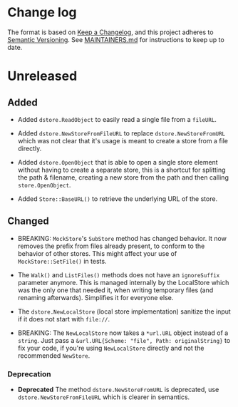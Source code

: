 # Change log

The format is based on [Keep a Changelog](https://keepachangelog.com/en/1.0.0/), and this project adheres to [Semantic Versioning](https://semver.org/spec/v2.0.0.html). See [MAINTAINERS.md](./MAINTAINERS.md) for instructions to keep up to date.

# Unreleased

## Added

* Added `dstore.ReadObject` to easily read a single file from a `fileURL`.

* Added `dstore.NewStoreFromFileURL` to replace `dstore.NewStoreFromURL` which was not clear that it's usage is meant to create a store from a file directly.

* Added `dstore.OpenObject` that is able to open a single store element without having to create a separate store, this is a shortcut for splitting the path & filename, creating a new store from the path and then calling `store.OpenObject`.

* Added `Store::BaseURL()` to retrieve the underlying URL of the store.

## Changed

* BREAKING: `MockStore`'s `SubStore` method has changed behavior. It now removes the prefix from files already present, to conform to the behavior of other stores. This might affect your use of `MockStore::SetFile()` in tests.

* The `Walk()` and `ListFiles()` methods does not have an `ignoreSuffix` parameter anymore. This is managed internally by the LocalStore which was the only one that needed it, when writing temporary files (and renaming afterwards). Simplifies it for everyone else.

* The `dstore.NewLocalStore` (local store implementation) sanitize the input if it does not start with `file://`.

* BREAKING: The `NewLocalStore` now takes a `*url.URL` object instead of a `string`. Just pass a `&url.URL{Scheme: "file", Path: originalString}` to fix your code, if you're using `NewLocalStore` directly and not the recommended `NewStore`.

### Deprecation

* **Deprecated** The method `dstore.NewStoreFromURL` is deprecated, use `dstore.NewStoreFromFileURL` which is clearer in semantics.

